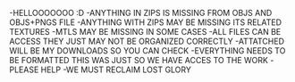 -HELLOOOOOOO :D
-ANYTHING IN ZIPS IS MISSING FROM OBJS AND OBJS+PNGS FILE
-ANYTHING WITH ZIPS MAY BE MISSING ITS RELATED TEXTURES
-MTLS MAY BE MISSING IN SOME CASES
-ALL FILES CAN BE ACCESS THEY JUST MAY NOT BE ORGANIZED CORRECTLY
-ATTATCHED WILL BE MY DOWNLOADS SO YOU CAN CHECK
-EVERYTHING NEEDS TO BE FORMATTED THIS WAS JUST SO WE HAVE ACCES TO THE WORK
-PLEASE HELP
-WE MUST RECLAIM LOST GLORY
